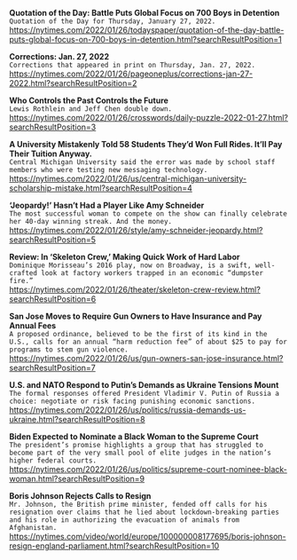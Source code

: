 **Quotation of the Day: Battle Puts Global Focus on 700 Boys in Detention**\
`Quotation of the Day for Thursday, January 27, 2022.`\
https://nytimes.com/2022/01/26/todayspaper/quotation-of-the-day-battle-puts-global-focus-on-700-boys-in-detention.html?searchResultPosition=1

**Corrections: Jan. 27, 2022**\
`Corrections that appeared in print on Thursday, Jan. 27, 2022.`\
https://nytimes.com/2022/01/26/pageoneplus/corrections-jan-27-2022.html?searchResultPosition=2

**Who Controls the Past Controls the Future**\
`Lewis Rothlein and Jeff Chen double down.`\
https://nytimes.com/2022/01/26/crosswords/daily-puzzle-2022-01-27.html?searchResultPosition=3

**A University Mistakenly Told 58 Students They’d Won Full Rides. It’ll Pay Their Tuition Anyway.**\
`Central Michigan University said the error was made by school staff members who were testing new messaging technology.`\
https://nytimes.com/2022/01/26/us/central-michigan-university-scholarship-mistake.html?searchResultPosition=4

**‘Jeopardy!’ Hasn’t Had a Player Like Amy Schneider**\
`The most successful woman to compete on the show can finally celebrate her 40-day winning streak. And the money.`\
https://nytimes.com/2022/01/26/style/amy-schneider-jeopardy.html?searchResultPosition=5

**Review: In ‘Skeleton Crew,’ Making Quick Work of Hard Labor**\
`Dominique Morisseau’s 2016 play, now on Broadway, is a swift, well-crafted look at factory workers trapped in an economic “dumpster fire.”`\
https://nytimes.com/2022/01/26/theater/skeleton-crew-review.html?searchResultPosition=6

**San Jose Moves to Require Gun Owners to Have Insurance and Pay Annual Fees**\
`A proposed ordinance, believed to be the first of its kind in the U.S., calls for an annual “harm reduction fee” of about $25 to pay for programs to stem gun violence.`\
https://nytimes.com/2022/01/26/us/gun-owners-san-jose-insurance.html?searchResultPosition=7

**U.S. and NATO Respond to Putin’s Demands as Ukraine Tensions Mount**\
`The formal responses offered President Vladimir V. Putin of Russia a choice: negotiate or risk facing punishing economic sanctions.`\
https://nytimes.com/2022/01/26/us/politics/russia-demands-us-ukraine.html?searchResultPosition=8

**Biden Expected to Nominate a Black Woman to the Supreme Court**\
`The president’s promise highlights a group that has struggled to become part of the very small pool of elite judges in the nation’s higher federal courts.`\
https://nytimes.com/2022/01/26/us/politics/supreme-court-nominee-black-woman.html?searchResultPosition=9

**Boris Johnson Rejects Calls to Resign**\
`Mr. Johnson, the British prime minister, fended off calls for his resignation over claims that he lied about lockdown-breaking parties and his role in authorizing the evacuation of animals from Afghanistan.`\
https://nytimes.com/video/world/europe/100000008177695/boris-johnson-resign-england-parliament.html?searchResultPosition=10

